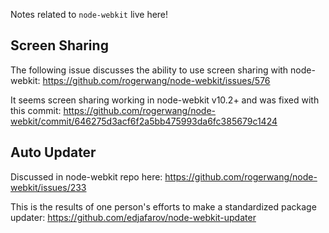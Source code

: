 Notes related to `node-webkit` live here!

## Screen Sharing

The following issue discusses the ability to use screen sharing with node-webkit: https://github.com/rogerwang/node-webkit/issues/576

It seems screen sharing working in node-webkit v10.2+ and was fixed with this commit: https://github.com/rogerwang/node-webkit/commit/646275d3acf6f2a5bb475993da6fc385679c1424

## Auto Updater

Discussed in node-webkit repo here: https://github.com/rogerwang/node-webkit/issues/233

This is the results of one person's efforts to make a standardized package updater: https://github.com/edjafarov/node-webkit-updater
